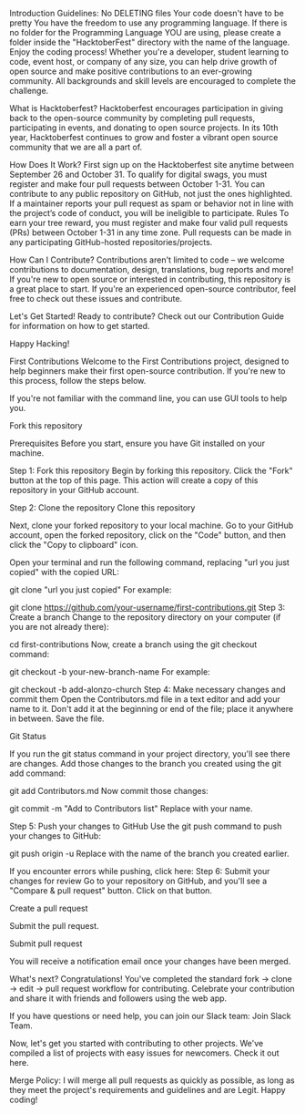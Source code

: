 Introduction
Guidelines:
No DELETING files
Your code doesn't have to be pretty
You have the freedom to use any programming language.
If there is no folder for the Programming Language YOU are using, please create a folder inside the "HacktoberFest" directory with the name of the language.
Enjoy the coding process!
Whether you're a developer, student learning to code, event host, or company of any size, you can help drive growth of open source and make positive contributions to an ever-growing community. All backgrounds and skill levels are encouraged to complete the challenge.

What is Hacktoberfest?
Hacktoberfest encourages participation in giving back to the open-source community by completing pull requests, participating in events, and donating to open source projects. In its 10th year, Hacktoberfest continues to grow and foster a vibrant open source community that we are all a part of.

How Does It Work?
First sign up on the Hacktoberfest site anytime between September 26 and October 31.
To qualify for digital swags, you must register and make four pull requests between October 1-31.
You can contribute to any public repository on GitHub, not just the ones highlighted.
If a maintainer reports your pull request as spam or behavior not in line with the project’s code of conduct, you will be ineligible to participate.
Rules
To earn your tree reward, you must register and make four valid pull requests (PRs) between October 1-31 in any time zone. Pull requests can be made in any participating GitHub-hosted repositories/projects.

How Can I Contribute?
Contributions aren't limited to code – we welcome contributions to documentation, design, translations, bug reports and more! If you're new to open source or interested in contributing, this repository is a great place to start. If you're an experienced open-source contributor, feel free to check out these issues and contribute.

Let's Get Started!
Ready to contribute? Check out our Contribution Guide for information on how to get started.

Happy Hacking!

First Contributions
Welcome to the First Contributions project, designed to help beginners make their first open-source contribution. If you're new to this process, follow the steps below.

If you're not familiar with the command line, you can use GUI tools to help you.

Fork this repository

Prerequisites
Before you start, ensure you have Git installed on your machine.

Step 1: Fork this repository
Begin by forking this repository. Click the "Fork" button at the top of this page. This action will create a copy of this repository in your GitHub account.

Step 2: Clone the repository
Clone this repository

Next, clone your forked repository to your local machine. Go to your GitHub account, open the forked repository, click on the "Code" button, and then click the "Copy to clipboard" icon.

Open your terminal and run the following command, replacing "url you just copied" with the copied URL:

git clone "url you just copied"
For example:

git clone https://github.com/your-username/first-contributions.git
Step 3: Create a branch
Change to the repository directory on your computer (if you are not already there):

cd first-contributions
Now, create a branch using the git checkout command:

git checkout -b your-new-branch-name
For example:

git checkout -b add-alonzo-church
Step 4: Make necessary changes and commit them
Open the Contributors.md file in a text editor and add your name to it. Don't add it at the beginning or end of the file; place it anywhere in between. Save the file.

Git Status

If you run the git status command in your project directory, you'll see there are changes. Add those changes to the branch you created using the git add command:

git add Contributors.md
Now commit those changes:

git commit -m "Add <your-name> to Contributors list"
Replace <your-name> with your name.

Step 5: Push your changes to GitHub
Use the git push command to push your changes to GitHub:

git push origin -u <add-your-branch-name>
Replace <add-your-branch-name> with the name of the branch you created earlier.

If you encounter errors while pushing, click here:
Step 6: Submit your changes for review
Go to your repository on GitHub, and you'll see a "Compare & pull request" button. Click on that button.

Create a pull request

Submit the pull request.

Submit pull request

You will receive a notification email once your changes have been merged.

What's next?
Congratulations! You've completed the standard fork -> clone -> edit -> pull request workflow for contributing. Celebrate your contribution and share it with friends and followers using the web app.

If you have questions or need help, you can join our Slack team: Join Slack Team.

Now, let's get you started with contributing to other projects. We've compiled a list of projects with easy issues for newcomers. Check it out here.

Merge Policy:
I will merge all pull requests as quickly as possible, as long as they meet the project's requirements and guidelines and are Legit.
Happy coding!

